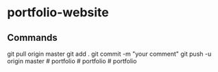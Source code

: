 # portfolio-website

## Commands
git pull origin master
git add .
git commit -m "your comment"
git push -u origin master
#   p o r t f o l i o  
 #   p o r t f o l i o  
 #   p o r t f o l i o  
 